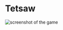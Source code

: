 # Tetsaw

![screenshot of the game](https://github.com/user-attachments/assets/b6b5f05a-cf9a-47ab-9329-bebb8fed101d)

